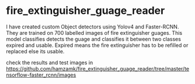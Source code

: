 # fire_extinguisher_guage_reader

I have created custom Object detectors using Yolov4 and Faster-RCNN. They are trained on 700 labelled images of fire extinguisher guages. This model classifies detects the guage and classifies it between two classes expired and usable. Expired means the fire extinguisher has to be refilled or replaced else its usable.

check the results and test images in https://github.com/hamzamk/fire_extinguisher_guage_reader/tree/master/tensorflow-faster_rcnn/images
